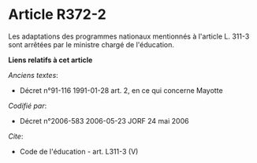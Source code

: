 # Article R372-2

Les adaptations des programmes nationaux mentionnés à l'article L. 311-3 sont arrêtées par le ministre chargé de l'éducation.

**Liens relatifs à cet article**

_Anciens textes_:

  - Décret n°91-116 1991-01-28 art. 2, en ce qui concerne Mayotte

_Codifié par_:

  - Décret n°2006-583 2006-05-23 JORF 24 mai 2006

_Cite_:

  - Code de l'éducation - art. L311-3 (V)
